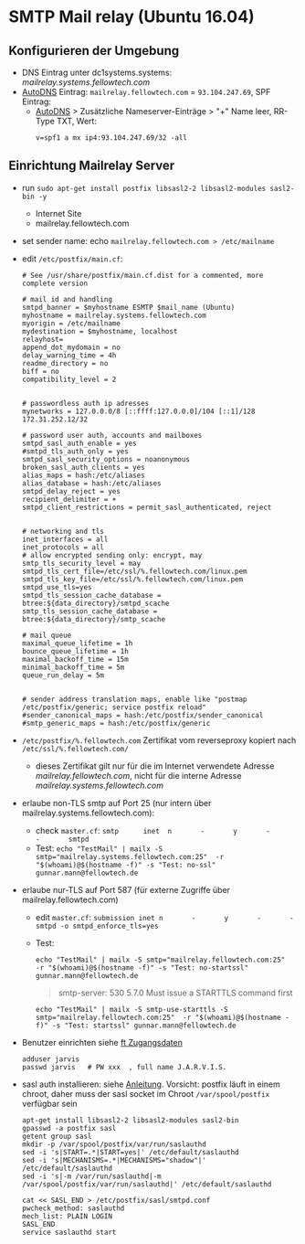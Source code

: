 # SMTP Mail relay (Ubuntu 16.04)

## Konfigurieren der Umgebung

* DNS Eintrag unter dc1systems.systems: _mailrelay.systems.fellowtech.com_
* [AutoDNS](https://login.autodns.com/#ZoneUpdate) Eintrag: `mailrelay.fellowtech.com` = `93.104.247.69`, SPF Eintrag: 
    * [AutoDNS](https://login.autodns.com/#ZoneUpdate) > Zusätzliche Nameserver-Einträge > "+" Name leer, RR-Type TXT, Wert:
        ```
        v=spf1 a mx ip4:93.104.247.69/32 -all
        ```

## Einrichtung Mailrelay Server
* run `sudo apt-get install postfix libsasl2-2 libsasl2-modules sasl2-bin -y`
    * Internet Site
    * mailrelay.fellowtech.com
* set sender name: echo  `mailrelay.fellowtech.com > /etc/mailname`    
  
* edit `/etc/postfix/main.cf`:
    ```
    # See /usr/share/postfix/main.cf.dist for a commented, more complete version

    # mail id and handling
    smtpd_banner = $myhostname ESMTP $mail_name (Ubuntu)
    myhostname = mailrelay.systems.fellowtech.com
    myorigin = /etc/mailname
    mydestination = $myhostname, localhost
    relayhost=
    append_dot_mydomain = no
    delay_warning_time = 4h
    readme_directory = no
    biff = no
    compatibility_level = 2


    # passwordless auth ip adresses
    mynetworks = 127.0.0.0/8 [::ffff:127.0.0.0]/104 [::1]/128 172.31.252.12/32

    # password user auth, accounts and mailboxes
    smtpd_sasl_auth_enable = yes
    #smtpd_tls_auth_only = yes
    smtpd_sasl_security_options = noanonymous
    broken_sasl_auth_clients = yes
    alias_maps = hash:/etc/aliases
    alias_database = hash:/etc/aliases
    smtpd_delay_reject = yes
    recipient_delimiter = +
    smtpd_client_restrictions = permit_sasl_authenticated, reject


    # networking and tls
    inet_interfaces = all
    inet_protocols = all
    # allow encrypted sending only: encrypt, may
    smtp_tls_security_level = may
    smtpd_tls_cert_file=/etc/ssl/%.fellowtech.com/linux.pem
    smtpd_tls_key_file=/etc/ssl/%.fellowtech.com/linux.pem
    smtpd_use_tls=yes
    smtpd_tls_session_cache_database = btree:${data_directory}/smtpd_scache
    smtp_tls_session_cache_database = btree:${data_directory}/smtp_scache

    # mail queue
    maximal_queue_lifetime = 1h
    bounce_queue_lifetime = 1h
    maximal_backoff_time = 15m
    minimal_backoff_time = 5m
    queue_run_delay = 5m


    # sender address translation maps, enable like "postmap /etc/postfix/generic; service postfix reload"
    #sender_canonical_maps = hash:/etc/postfix/sender_canonical
    #smtp_generic_maps = hash:/etc/postfix/generic
    ```

* `/etc/postfix/%.fellowtech.com` Zertifikat vom reverseproxy kopiert nach  `/etc/ssl/%.fellowtech.com/`
    * dieses Zertifikat gilt nur für die im Internet verwendete Adresse _mailrelay.fellowtech.com_, nicht für die interne Adresse _mailrelay.systems.fellowtech.com_
* erlaube non-TLS smtp auf Port 25 (nur intern über mailrelay.systems.fellowtech.com):
    * check `master.cf`: `smtp      inet  n       -       y       -       -       smtpd`
    * Test: `echo "TestMail" | mailx -S smtp="mailrelay.systems.fellowtech.com:25"  -r "$(whoami)@$(hostname -f)" -s "Test: no-ssl" gunnar.mann@fellowtech.de`
* erlaube nur-TLS auf Port 587 (für externe Zugriffe über mailrelay.fellowtech.com)
    * edit `master.cf`: `submission inet n       -       y       -       -       smtpd -o smtpd_enforce_tls=yes`
    * Test: 
        ```
        echo "TestMail" | mailx -S smtp="mailrelay.fellowtech.com:25"  -r "$(whoami)@$(hostname -f)" -s "Test: no-startssl" gunnar.mann@fellowtech.de
        ```
        > smtp-server: 530 5.7.0 Must issue a STARTTLS command first
        
        ```
        echo "TestMail" | mailx -S smtp-use-starttls -S smtp="mailrelay.fellowtech.com:25"  -r "$(whoami)@$(hostname -f)" -s "Test: startssl" gunnar.mann@fellowtech.de
        ```
* Benutzer einrichten siehe [ft Zugangsdaten](https://wiki.fellowtech.de/Kunden/Zugangsdaten/ft)
    ```
    adduser jarvis
    passwd jarvis   # PW xxx  , full name J.A.R.V.I.S. 
    ```
* sasl auth installieren: siehe [Anleitung](https://www.df.eu/de/support/df-faq/cloudserver/anleitungen/smtp-authentifizierung-mit-postfix-debian). Vorsicht: postfix läuft in einem chroot, daher muss der sasl socket im Chroot `/var/spool/postfix` verfügbar sein

    ```
    apt-get install libsasl2-2 libsasl2-modules sasl2-bin
    gpasswd -a postfix sasl
    getent group sasl
    mkdir -p /var/spool/postfix/var/run/saslauthd
    sed -i 's|START=.*|START=yes|' /etc/default/saslauthd
    sed -i 's|MECHANISMS=.*|MECHANISMS="shadow"|' /etc/default/saslauthd
    sed -i 's|-m /var/run/saslauthd|-m /var/spool/postfix/var/run/saslauthd|' /etc/default/saslauthd
    
    cat << SASL_END > /etc/postfix/sasl/smtpd.conf
    pwcheck_method: saslauthd
    mech_list: PLAIN LOGIN
    SASL_END
    service saslauthd start
    ```
